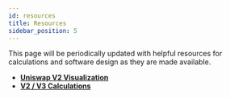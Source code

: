 ```yaml
---
id: resources
title: Resources
sidebar_position: 5
---
```


This page will be periodically updated with helpful resources for calculations and software design as they are made available.

- [**Uniswap V2 Visualization**](https://www.desmos.com/calculator/j8eppi5vvu)
- [**V2 / V3 Calculations**](https://docs.google.com/spreadsheets/d/1VH-lbF9RDUpVozGeA3BtWwypjW66MjcD1DnOYzcHmzk/edit#gid=0)
